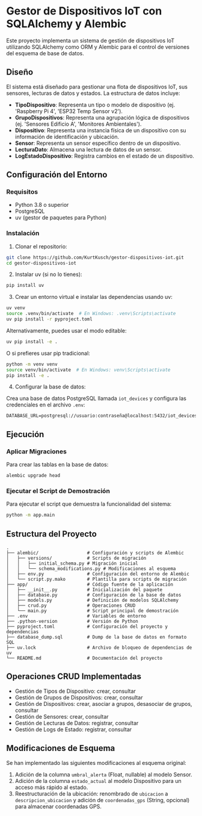 # Gestor de Dispositivos IoT con SQLAlchemy y Alembic

Este proyecto implementa un sistema de gestión de dispositivos IoT utilizando SQLAlchemy como ORM y Alembic para el control de versiones del esquema de base de datos.

## Diseño

El sistema está diseñado para gestionar una flota de dispositivos IoT, sus sensores, lecturas de datos y estados. La estructura de datos incluye:

- **TipoDispositivo**: Representa un tipo o modelo de dispositivo (ej. 'Raspberry Pi 4', 'ESP32 Temp Sensor v2').
- **GrupoDispositivos**: Representa una agrupación lógica de dispositivos (ej. 'Sensores Edificio A', 'Monitores Ambientales').
- **Dispositivo**: Representa una instancia física de un dispositivo con su información de identificación y ubicación.
- **Sensor**: Representa un sensor específico dentro de un dispositivo.
- **LecturaDato**: Almacena una lectura de datos de un sensor.
- **LogEstadoDispositivo**: Registra cambios en el estado de un dispositivo.

## Configuración del Entorno

### Requisitos

- Python 3.8 o superior
- PostgreSQL
- uv (gestor de paquetes para Python)

### Instalación

1. Clonar el repositorio:

```bash
git clone https://github.com/KurtKusch/gestor-dispositivos-iot.git
cd gestor-dispositivos-iot
```

2. Instalar uv (si no lo tienes):

```bash
pip install uv
```

3. Crear un entorno virtual e instalar las dependencias usando uv:

```bash
uv venv
source .venv/bin/activate  # En Windows: .venv\Scripts\activate
uv pip install -r pyproject.toml
```

Alternativamente, puedes usar el modo editable:

```bash
uv pip install -e .
```

O si prefieres usar pip tradicional:

```bash
python -m venv venv
source venv/bin/activate  # En Windows: venv\Scripts\activate
pip install -e .
```

4. Configurar la base de datos:

Crea una base de datos PostgreSQL llamada `iot_devices` y configura las credenciales en el archivo `.env`:

```
DATABASE_URL=postgresql://usuario:contraseña@localhost:5432/iot_devices
```

## Ejecución

### Aplicar Migraciones

Para crear las tablas en la base de datos:

```bash
alembic upgrade head
```

### Ejecutar el Script de Demostración

Para ejecutar el script que demuestra la funcionalidad del sistema:

```bash
python -m app.main
```

## Estructura del Proyecto

```
.
├── alembic/                  # Configuración y scripts de Alembic
│   ├── versions/             # Scripts de migración
│   │   ├── initial_schema.py # Migración inicial
│   │   └── schema_modifications.py # Modificaciones al esquema
│   ├── env.py                # Configuración del entorno de Alembic
│   └── script.py.mako        # Plantilla para scripts de migración
├── app/                      # Código fuente de la aplicación
│   ├── __init__.py           # Inicialización del paquete
│   ├── database.py           # Configuración de la base de datos
│   ├── models.py             # Definición de modelos SQLAlchemy
│   ├── crud.py               # Operaciones CRUD
│   └── main.py               # Script principal de demostración
├── .env                      # Variables de entorno
├── .python-version           # Versión de Python
├── pyproject.toml            # Configuración del proyecto y dependencias
├── database_dump.sql         # Dump de la base de datos en formato SQL
├── uv.lock                   # Archivo de bloqueo de dependencias de uv
└── README.md                 # Documentación del proyecto
```

## Operaciones CRUD Implementadas

- Gestión de Tipos de Dispositivo: crear, consultar
- Gestión de Grupos de Dispositivos: crear, consultar
- Gestión de Dispositivos: crear, asociar a grupos, desasociar de grupos, consultar
- Gestión de Sensores: crear, consultar
- Gestión de Lecturas de Datos: registrar, consultar
- Gestión de Logs de Estado: registrar, consultar

## Modificaciones de Esquema

Se han implementado las siguientes modificaciones al esquema original:

1. Adición de la columna `umbral_alerta` (Float, nullable) al modelo Sensor.
2. Adición de la columna `estado_actual` al modelo Dispositivo para un acceso más rápido al estado.
3. Reestructuración de la ubicación: renombrado de `ubicacion` a `descripcion_ubicacion` y adición de `coordenadas_gps` (String, opcional) para almacenar coordenadas GPS.